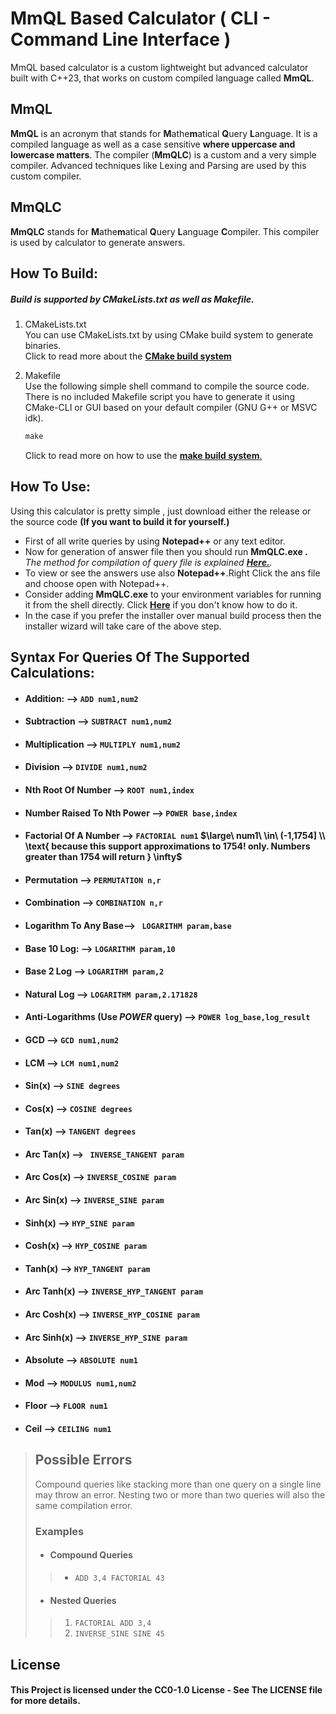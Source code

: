 
# MmQL Based Calculator  ( CLI - Command Line Interface )

MmQL based calculator is a custom lightweight but advanced calculator built with C++23, that works on custom compiled language called **MmQL**.

## MmQL

**MmQL** is an acronym that stands for **M**athe**m**atical **Q**uery **L**anguage. It is a compiled language as well as a case sensitive **where uppercase and  lowercase matters**. The compiler (**MmQLC**) is a custom and a very simple compiler. Advanced techniques like Lexing and Parsing are used by this custom compiler.

## MmQLC

**MmQLC** stands for **M**athe**m**atical **Q**uery **L**anguage **C**ompiler. This compiler is used by calculator to generate answers.

## How  To  Build:

##### 	Build is supported by CMakeLists.txt as well as Makefile.<br/>

1. CMakeLists.txt<br/>You can use CMakeLists.txt by using CMake build system to generate binaries.<br/> Click to read more about the [**CMake build system**](https://cmake.org/documentation/)

2. Makefile<br/>Use the following simple shell command to compile the source code. There is no included Makefile script you have to generate it using CMake-CLI or GUI based on your default compiler (GNU G++ or MSVC idk).

   ```makefile
   make
   ```

   Click to read more on how to use the [**make build system**.](https://www.gnu.org/software/make/manual/make.html)

## How  To  Use:

Using this calculator is pretty simple  , just download either the release or the source code **(If you want to build it for yourself.)** 

- First of all write queries by using  **Notepad++** or any text editor.
- Now for generation of answer file then you should run **MmQLC.exe .** *The method for compilation of query file is explained [**Here.**](DetailedDocs/MmQLC_Usage.md).*
- To view or see the answers use also **Notepad++**.Right Click the ans file and choose open with Notepad++.
- Consider adding **MmQLC.exe** to your environment variables for running it from the shell directly. Click [**Here**](https://www.youtube.com/watch?v=z84UIZy_qgE) if you don't know how to do it.
- In  the case if you prefer the installer over manual build process then the installer wizard will take care of the above step.
## Syntax  For  Queries  Of  The  Supported  Calculations:

- #### Addition: --> `ADD num1,num2`

- #### Subtraction --> `SUBTRACT num1,num2`

- #### Multiplication --> `MULTIPLY num1,num2`

- #### Division --> `DIVIDE num1,num2`

- #### Nth Root Of Number --> `ROOT num1,index`

- #### Number Raised To Nth Power --> `POWER base,index`

- #### Factorial Of A Number --> `FACTORIAL num1` $\large\ num1\ \in\ (-1,1754] \\ \text{ because this support approximations to 1754! only. Numbers greater than 1754 will return } \infty$

- #### Permutation --> `PERMUTATION n,r`

- #### Combination --> `COMBINATION n,r`

- #### Logarithm To  Any Base--> ` LOGARITHM param,base`

- #### Base 10 Log: --> `LOGARITHM param,10`

- #### Base 2 Log --> `LOGARITHM param,2`

- #### Natural Log --> `LOGARITHM param,2.171828`

- #### Anti-Logarithms  (Use ***POWER*** query) --> `POWER log_base,log_result` 

- #### GCD --> `GCD num1,num2`

- #### LCM --> `LCM num1,num2`

- #### Sin(x)  --> `SINE degrees`

- #### Cos(x) --> `COSINE degrees`

- #### Tan(x) --> `TANGENT degrees`

- #### Arc Tan(x)  --> ` INVERSE_TANGENT param`

- #### Arc  Cos(x) --> `INVERSE_COSINE param`

- #### Arc Sin(x) --> `INVERSE_SINE param`

- #### Sinh(x)   --> `HYP_SINE param`

- #### Cosh(x) --> `HYP_COSINE param`

- #### Tanh(x) --> `HYP_TANGENT param`

- #### Arc Tanh(x) --> `INVERSE_HYP_TANGENT param`

- #### Arc Cosh(x) --> `INVERSE_HYP_COSINE param`

- #### Arc Sinh(x) --> `INVERSE_HYP_SINE param`

- #### Absolute --> `ABSOLUTE num1`

- #### Mod --> `MODULUS num1,num2`

- #### Floor --> `FLOOR num1`

- #### Ceil --> `CEILING num1`

>## Possible Errors
> Compound queries like stacking more than one query on a single line may throw an error.
> Nesting two or more than two queries will also the same compilation error.
>### Examples
>- #### Compound Queries
> > - `ADD 3,4 FACTORIAL 43`
> - #### Nested Queries
> > 1. `FACTORIAL ADD 3,4`
> > 2. `INVERSE_SINE SINE 45`

## License

#### 	This Project is licensed under the CC0-1.0 License - See The LICENSE file for more details.
